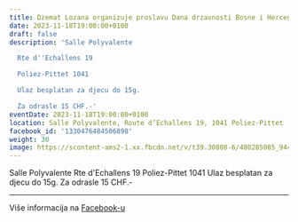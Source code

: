 ```yaml
---
title: Dzemat Lozana organizuje proslavu Dana drzavnosti Bosne i Hercegovine
date: 2023-11-18T19:00:00+0100
draft: false
description: 'Salle Polyvalente

  Rte d''Echallens 19

  Poliez-Pittet 1041

  Ulaz besplatan za djecu do 15g.

  Za odrasle 15 CHF.-'
eventDate: 2023-11-18T19:00:00+0100
location: Salle Polyvalente, Route d’Echallens 19, 1041 Poliez-Pittet
facebook_id: '1330476484506898'
weight: 30
image: https://scontent-ams2-1.xx.fbcdn.net/v/t39.30808-6/480285085_944333661160567_3277375841641556820_n.jpg?_nc_cat=107&ccb=1-7&_nc_sid=9e60e4&_nc_ohc=BManlvss8qgQ7kNvwG3tBup&_nc_oc=AdlgXJMS_WJ9IkhRsMOnt0A3GYUM1C6YgTcjas7mbn7yMUWOjElzpFnLaesE8O4XAnw&_nc_zt=23&_nc_ht=scontent-ams2-1.xx&edm=ABTKTjYEAAAA&_nc_gid=wG-MuYDOlTD-0K8_ujcbtA&oh=00_AffSPpVS45YlFj_BIMCewmsS95vwdp9I32g9VYVNAE8u5g&oe=68FB629F
---
```


Salle Polyvalente
Rte d'Echallens 19
Poliez-Pittet 1041
Ulaz besplatan za djecu do 15g.
Za odrasle 15 CHF.-

---

Više informacija na [Facebook-u](https://facebook.com/events/1330476484506898)
